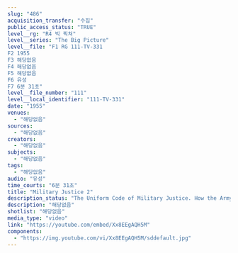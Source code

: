 ```yaml
---
slug: "486"
acquisition_transfer: "수집"
public_access_status: "TRUE"
level__rg: "R4 빅 픽쳐"
level__series: "The Big Picture"
level__file: "F1 RG 111-TV-331
F2 1955
F3 해당없음
F4 해당없음
F5 해당없음
F6 유성
F7 6분 31초"
level__file_number: "111"
level__local_identifier: "111-TV-331"
date: "1955"
venues: 
  - "해당없음"
sources: 
  - "해당없음"
creators: 
  - "해당없음"
subjects: 
  - "해당없음"
tags: 
  - "해당없음"
audio: "유성"
time_courts: "6분 31초"
title: "Military Justice 2"
description_status: "The Uniform Code of Military Justice. How the Army`s laws began, who made them, and who continues to make them. Highlights staged courtroom sequences."
description: "해당없음"
shotlist: "해당없음"
media_type: "video"
link: "https://youtube.com/embed/Xx8EEgAQH5M"
components: 
  - "https://img.youtube.com/vi/Xx8EEgAQH5M/sddefault.jpg"
---
```

